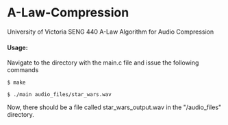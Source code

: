 # A-Law-Compression
University of Victoria SENG 440 A-Law Algorithm for Audio Compression

#### Usage:
Navigate to the directory with the main.c file and issue the following commands

`$ make`

`$ ./main audio_files/star_wars.wav`

Now, there should be a file called star_wars_output.wav in the "/audio_files" directory.
